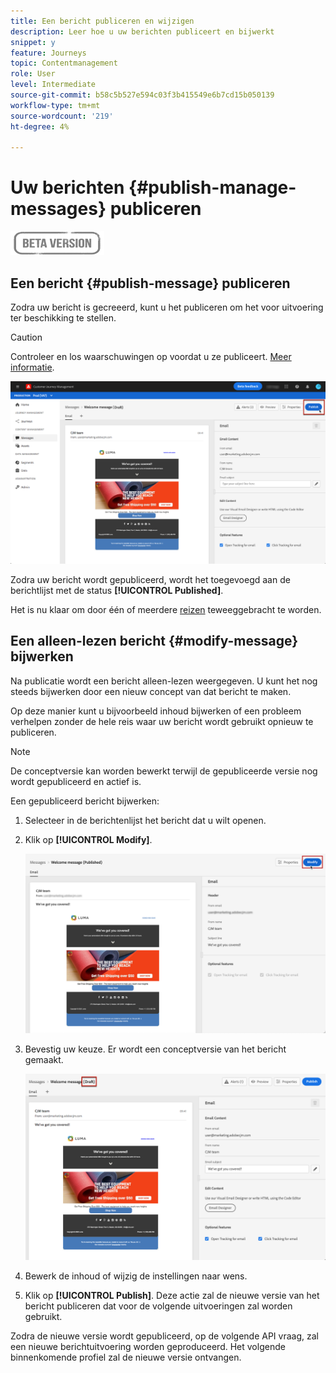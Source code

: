 ```yaml
---
title: Een bericht publiceren en wijzigen
description: Leer hoe u uw berichten publiceert en bijwerkt
snippet: y
feature: Journeys
topic: Contentmanagement
role: User
level: Intermediate
source-git-commit: b58c5b527e594c03f3b415549e6b7cd15b050139
workflow-type: tm+mt
source-wordcount: '219'
ht-degree: 4%

---
```


# Uw berichten {#publish-manage-messages} publiceren

![](assets/do-not-localize/badge.png)

## Een bericht {#publish-message} publiceren

Zodra uw bericht is gecreeerd, kunt u het publiceren om het voor uitvoering ter beschikking te stellen.

>[!CAUTION]
>
>Controleer en los waarschuwingen op voordat u ze publiceert. [Meer informatie](alerts.md).

![](assets/publish-message.png)

Zodra uw bericht wordt gepubliceerd, wordt het toegevoegd aan de berichtlijst met de status **[!UICONTROL Published]**.

Het is nu klaar om door één of meerdere [reizen](building-journeys/journey.md) teweeggebracht te worden.

## Een alleen-lezen bericht {#modify-message} bijwerken

Na publicatie wordt een bericht alleen-lezen weergegeven. U kunt het nog steeds bijwerken door een nieuw concept van dat bericht te maken.

Op deze manier kunt u bijvoorbeeld inhoud bijwerken of een probleem verhelpen zonder de hele reis waar uw bericht wordt gebruikt opnieuw te publiceren.

>[!NOTE]
>
>De conceptversie kan worden bewerkt terwijl de gepubliceerde versie nog wordt gepubliceerd en actief is.

Een gepubliceerd bericht bijwerken:

1. Selecteer in de berichtenlijst het bericht dat u wilt openen.

1. Klik op **[!UICONTROL Modify]**.

   ![](assets/message-modify.png)

1. Bevestig uw keuze. Er wordt een conceptversie van het bericht gemaakt.

   ![](assets/message-modify-v2.png)

1. Bewerk de inhoud of wijzig de instellingen naar wens.
1. Klik op **[!UICONTROL Publish]**. Deze actie zal de nieuwe versie van het bericht publiceren dat voor de volgende uitvoeringen zal worden gebruikt.

Zodra de nieuwe versie wordt gepubliceerd, op de volgende API vraag, zal een nieuwe berichtuitvoering worden geproduceerd. Het volgende binnenkomende profiel zal de nieuwe versie ontvangen.

<!--For batch messages, the audience/segment being processed in the previous execution will not be affected by the new version. Only the next incoming API call with an audience/segment will generate a new message execution with the new version.-->
